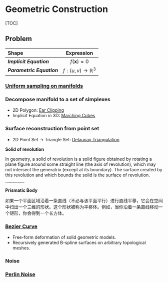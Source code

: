 # Geometric Construction

[TOC]


## Problem

| Shape                     |         Expression          |
| :------------------------ | :-------------------------: |
| ***Implicit Equation***   |   $f(\boldsymbol x) = 0$    |
| ***Parametric Equation*** | $f: (u, v) \to \mathbb R^3$ |

### [Uniform sampling on manifolds](./Uniform_sampling_on_manifolds.md)

### Decompose manifold to a set of simplexes

- 2D Polygon: [Ear Clipping](./Ear_Clipping.md)
- Implicit Equation in 3D: [Marching Cubes](./Marching_Cubes.md)

### Surface reconstruction from point set

- 2D Point Set $\to$ Triangle Set: [Delaunay Triangulation](Delaunay_Triangulation.md)

**Solid of revolution**

In geometry, a solid of revolution is a solid figure obtained by rotating a plane figure around some straight line (the axis of revolution), which may not intersect the generatrix (except at its boundary). The surface created by this revolution and which bounds the solid is the surface of revolution.

<img src="./assets/Rotationskoerper_animation.gif" alt="File:Rotationskoerper animation.gif" style="zoom: 25%;" />



**Prismatic Body**

如果一个平面区域沿着一条直线（不必与该平面平行）进行直线平移，它会在空间中扫出一个三维的形状。这个形状被称为平移体。例如，当你沿着一条直线移动一个矩形，你会得到一个长方体。

### [Bezier Curve](./Bezier_Curve.md)

- Free-form deformation of solid geometric models.
- Recursively generated B-spline surfaces on arbitrary topological meshes.


### Noise

### [Perlin Noise](Perlin_Noise.md)

